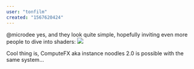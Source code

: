 ```yaml
---
user: "tonfilm"
created: "1567620424"
---
```


@microdee yes, and they look quite simple, hopefully inviting even more people to dive into shaders:
![](image_0.png) 

Cool thing is, ComputeFX aka instance noodles 2.0 is possible with the same system...
